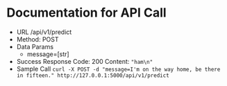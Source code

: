 # Documentation for API Call

- URL
    /api/v1/predict
- Method: POST
- Data Params
    - message=[str]
- Success Response
    Code: 200
    Content: `"ham\n"`
- Sample Call
    `curl -X POST -d "message=I'm on the way home, be there in fifteen." http://127.0.0.1:5000/api/v1/predict`